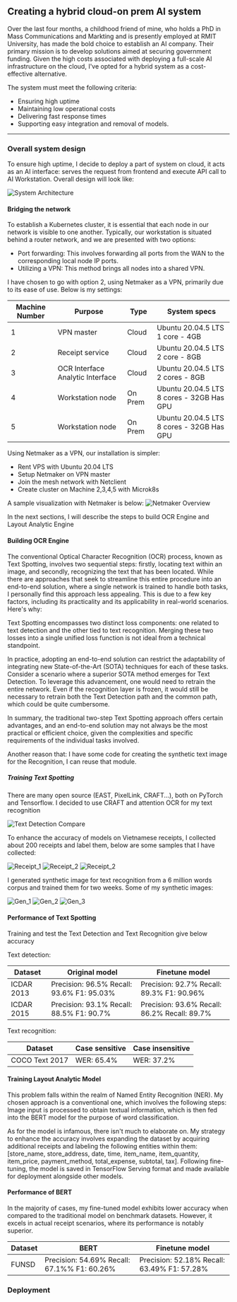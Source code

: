 ## Creating a hybrid cloud-on prem AI system

Over the last four months, a childhood friend of mine, who holds a PhD in Mass Communications and Markting and is presently employed at RMIT University, has made the bold choice to establish an AI company. Their primary mission is to develop solutions aimed at securing government funding. Given the high costs associated with deploying a full-scale AI infrastructure on the cloud, I've opted for a hybrid system as a cost-effective alternative.

The system must meet the following criteria:
- Ensuring high uptime
- Maintaining low operational costs
- Delivering fast response times
- Supporting easy integration and removal of models.


---

### Overall system design
To ensure high uptime, I decide to deploy a part of system on cloud, it acts as an AI interface: serves the request from frontend and execute API call to AI Workstation. Overall design will look like:

![System Architecture](https://github.com/truongpl/truongpl.github.io/raw/main/docs/assets/Mainflow.png)

#### Bridging the network
To establish a Kubernetes cluster, it is essential that each node in our network is visible to one another. Typically, our workstation is situated behind a router network, and we are presented with two options:

- Port forwarding: This involves forwarding all ports from the WAN to the corresponding local node IP ports.
- Utilizing a VPN: This method brings all nodes into a shared VPN.

I have chosen to go with option 2, using Netmaker as a VPN, primarily due to its ease of use. Below is my settings:

| Machine Number | Purpose                          | Type    | System specs                        |
|----------------|----------------------------------|---------|-------------------------------------|
| 1              | VPN master                       | Cloud   | Ubuntu 20.04.5 LTS 1 core - 4GB           |
| 2              | Receipt service                  | Cloud   | Ubuntu 20.04.5 LTS 2 core - 8GB           |
| 3              | OCR Interface Analytic Interface | Cloud   | Ubuntu 20.04.5 LTS 2 cores - 8GB          |
| 4              | Workstation node                 | On Prem | Ubuntu 20.04.5 LTS 8 cores - 32GB Has GPU |
| 5              | Workstation node                 | On Prem | Ubuntu 20.04.5 LTS 8 cores - 32GB Has GPU |

Using Netmaker as a VPN, our installation is simpler:
- Rent VPS with Ubuntu 20.04 LTS
- Setup Netmaker on VPN master
- Join the mesh network with Netclient
- Create cluster on Machine 2,3,4,5 with Microk8s

A sample visualization with Netmaker is below:
![Netmaker Overview](https://github.com/truongpl/truongpl.github.io/raw/main/docs/assets/Netmaker.png)

In the next sections, I will describe the steps to build OCR Engine and Layout Analytic Engine

#### Building OCR Engine
The conventional Optical Character Recognition (OCR) process, known as Text Spotting, involves two sequential steps: firstly, locating text within an image, and secondly, recognizing the text that has been located. While there are approaches that seek to streamline this entire procedure into an end-to-end solution, where a single network is trained to handle both tasks, I personally find this approach less appealing. This is due to a few key factors, including its practicality and its applicability in real-world scenarios. Here's why:

Text Spotting encompasses two distinct loss components: one related to text detection and the other tied to text recognition. Merging these two losses into a single unified loss function is not ideal from a technical standpoint.

In practice, adopting an end-to-end solution can restrict the adaptability of integrating new State-of-the-Art (SOTA) techniques for each of these tasks. Consider a scenario where a superior SOTA method emerges for Text Detection. To leverage this advancement, one would need to retrain the entire network. Even if the recognition layer is frozen, it would still be necessary to retrain both the Text Detection path and the common path, which could be quite cumbersome.

In summary, the traditional two-step Text Spotting approach offers certain advantages, and an end-to-end solution may not always be the most practical or efficient choice, given the complexities and specific requirements of the individual tasks involved.

Another reason that: I have some code for creating the synthetic text image for the Recognition, I can reuse that module.

##### Training Text Spotting 
There are many open source (EAST, PixelLink, CRAFT...), both on PyTorch and Tensorflow. I decided to use CRAFT and attention OCR for my text recognition

![Text Detection Compare](https://github.com/truongpl/truongpl.github.io/raw/main/docs/assets/TD_Compare.png)

To enhance the accuracy of models on Vietnamese receipts, I collected about 200 receipts and label them, below are some samples that I have collected:

![Receipt_1](https://github.com/truongpl/truongpl.github.io/raw/main/docs/assets/1.jpg)
![Receipt_2](https://github.com/truongpl/truongpl.github.io/raw/main/docs/assets/2.jpg)
![Receipt_2](https://github.com/truongpl/truongpl.github.io/raw/main/docs/assets/3.jpg)

I generated synthetic image for text recognition from a 6 million words corpus and trained them for two weeks. Some of my synthetic images:

![Gen_1](https://github.com/truongpl/truongpl.github.io/raw/main/docs/assets/1.png)
![Gen_2](https://github.com/truongpl/truongpl.github.io/raw/main/docs/assets/4.jpg)
![Gen_3](https://github.com/truongpl/truongpl.github.io/raw/main/docs/assets/5.jpg)

#### Performance of Text Spotting
Training and test the Text Detection and Text Recognition give below accuracy

Text detection:

| Dataset    | Original model                            | Finetune model                               |
|------------|-------------------------------------------|----------------------------------------------|
| ICDAR 2013 | Precision: 96.5% Recall: 93.6% F1: 95.03% | Precision: 92.7% Recall: 89.3% F1: 90.96%    |
| ICDAR 2015 | Precision: 93.1% Recall: 88.5% F1: 90.7%  | Precision: 93.6% Recall: 86.2% Recall: 89.7% |


Text recognition:

| Dataset        | Case sensitive | Case insensitive |
|----------------|----------------|------------------|
| COCO Text 2017 | WER: 65.4%     | WER: 37.2%       |



#### Training Layout Analytic Model
This problem falls within the realm of Named Entity Recognition (NER). My chosen approach is a conventional one, which involves the following steps: Image input is processed to obtain textual information, which is then fed into the BERT model for the purpose of word classification.

As for the model is infamous, there isn't much to elaborate on. My strategy to enhance the accuracy involves expanding the dataset by acquiring additional receipts and labeling the following entities within them: [store_name, store_address, date, time, item_name, item_quantity, item_price, payment_method, total_expense, subtotal, tax]. Following fine-tuning, the model is saved in TensorFlow Serving format and made available for deployment alongside other models.

#### Performance of BERT
In the majority of cases, my fine-tuned model exhibits lower accuracy when compared to the traditional model on benchmark datasets. However, it excels in actual receipt scenarios, where its performance is notably superior.


| Dataset    | BERT                                   | Finetune model                               |
|------------|----------------------------------------|----------------------------------------------|
| FUNSD      | Precision: 54.69% Recall: 67.1%% F1: 60.26% | Precision: 52.18% Recall: 63.49% F1: 57.28%  |


### Deployment
